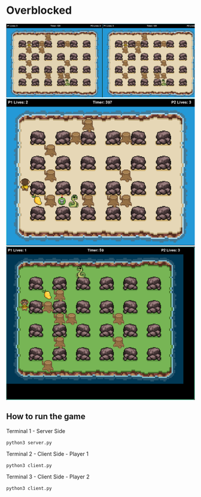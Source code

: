 # Overblocked

![](./images/print_1.png)
![](./images/print_4.png)
![](./images/print_5.png)


## How to run the game
Terminal 1 - Server Side
```
python3 server.py
```
Terminal 2 - Client Side - Player 1
```
python3 client.py
```
Terminal 3 - Client Side - Player 2
```
python3 client.py
```
